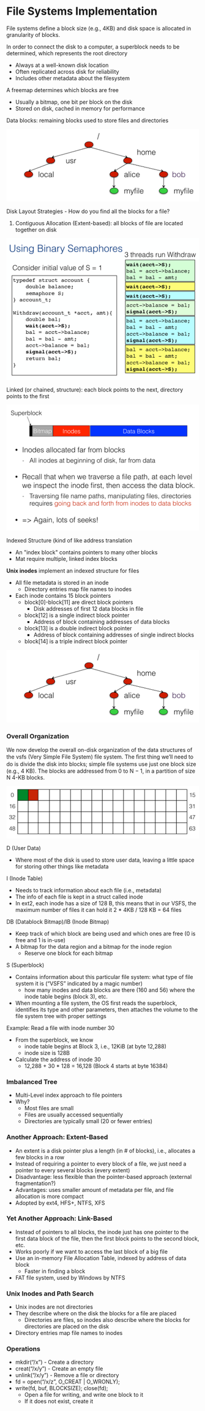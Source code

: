 # File Systems Implementation

File systems define a block size \(e.g., 4KB\) and disk space is allocated in granularity of blocks.

In order to connect the disk to a computer, a superblock needs to be determined, which represents the root directory

* Always at a well-known disk location
* Often replicated across disk for reliability
* Includes other metadata about the filesystem

A freemap determines which blocks are free

* Usually a bitmap, one bit per block on the disk
* Stored on disk, cached in memory for performance

Data blocks: remaining blocks used to store files and directories

![Green: Superblock, Red: Freemap, White: Data blocks](../.gitbook/assets/image%20%2816%29.png)

Disk Layout Strategies - How do you find all the blocks for a file?

1. Contiguous Allocation \(Extent-based\): all blocks of file are located together on disk

![](../.gitbook/assets/image%20%2822%29.png)

Linked \(or chained, structure\): each block points to the next, directory points to the first

![](../.gitbook/assets/image%20%2813%29.png)

Indexed Structure \(kind of like address translation

* An "index block" contains pointers to many other blocks
* Mat require multiple, linked index blocks

**Unix inodes** implement an indexed structure for files

* All file metadata is stored in an inode
  * Directory entries map file names to inodes
* Each inode contains 15 block pointers
  * block\[0\]-block\[11\] are direct block pointers
    * Disk addresses of first 12 data blocks in file
  * block\[12\] is a single indirect block pointer 
    * Address of block containing addresses of data blocks
  * block\[13\] is a double indirect block pointer 
    * Address of block containing addresses of single indirect blocks
  * block\[14\] is a triple indirect block pointer

![UNIX inode Example](../.gitbook/assets/image%20%2811%29.png)

### Overall Organization

We now develop the overall on-disk organization of the data structures of the vsfs \(Very Simple File System\) ﬁle system. The ﬁrst thing we’ll need to do is divide the disk into blocks; simple ﬁle systems use just one block size \(e.g., 4 KB\). The blocks are addressed from 0 to N − 1, in a partition of size N 4-KB blocks.

![VSFS Disk Layout](../.gitbook/assets/image%20%288%29.png)

D \(User Data\)

* Where most of the disk is used to store user data, leaving a little space for storing other things like metadata

I \(Inode Table\)

* Needs to track information about each file \(i.e., metadata\)
* The info of each file is kept in a struct called inode
* In ext2, each inode has a size of 128 B, this means that in our VSFS, the maximum number of files it can hold it 2 \* 4KB / 128 KB = 64 files

DB \(Datablock Bitmap\)/IB \(Inode Bitmap\)

* Keep track of which block are being used and which ones are free \(0 is free and 1 is in-use\)
* A bitmap for the data region and a bitmap for the inode region
  * Reserve one block for each bitmap

S \(Superblock\)

* Contains information about this particular file system: what type of file system it is \(“VSFS” indicated by a magic number\)
  * how many inodes and data blocks are there \(160 and 56\) where the inode table begins \(block 3\), etc.
* When mounting a file system, the OS first reads the superblock, identifies its type and other parameters, then attaches the volume to the file system tree with proper settings

Example: Read a file with inode number 30

* From the superblock, we know 
  * inode table begins at Block 3, i.e., 12KiB \(at byte 12,288\) 
  * inode size is 128B 
* Calculate the address of inode 30 
  * 12,288 + 30 \* 128 = 16,128 \(Block 4 starts at byte 16384\)

### Imbalanced Tree

* Multi-Level index approach to file pointers
* Why?
  * Most files are small
  * Files are usually accessed sequentially
  * Directories are typically small \(20 or fewer entries\) 

### Another Approach: Extent-Based

* An extent is a disk pointer plus a length \(in \# of blocks\), i.e., allocates a few blocks in a row
* Instead of requiring a pointer to every block of a file, we just need a pointer to every several blocks \(every extent\)
* Disadvantage: less flexible than the pointer-based approach \(external fragmentation?\)
* Advantages: uses smaller amount of metadata per file, and file allocation is more compact
* Adopted by ext4, HFS+, NTFS, XFS

### Yet Another Approach: Link-Based

* Instead of pointers to all blocks, the inode just has one pointer to the first data block of the file, then the first block points to the second block, etc.
* Works poorly if we want to access the last block of a big file
* Use an in-memory File Allocation Table, indexed by address of data block
  * Faster in finding a block
* FAT file system, used by Windows by NTFS

### Unix Inodes and Path Search

* Unix inodes are not directories
* They describe where on the disk the blocks for a file are placed
  * Directories are files, so inodes also describe where the blocks for directories are placed on the disk
* Directory entries map file names to inodes

### Operations

* mkdir\(“/x”\) - Create a directory
* creat\(“/x/y”\) - Create an empty file
* unlink\(“/x/y”\) - Remove a file or directory
* fd = open\(“/x/z”, O\_CREAT \| O\_WRONLY\); 
* write\(fd, buf, BLOCKSIZE\); close\(fd\); 
  * Open a file for writing, and write one block to it
  * If it does not exist, create it

